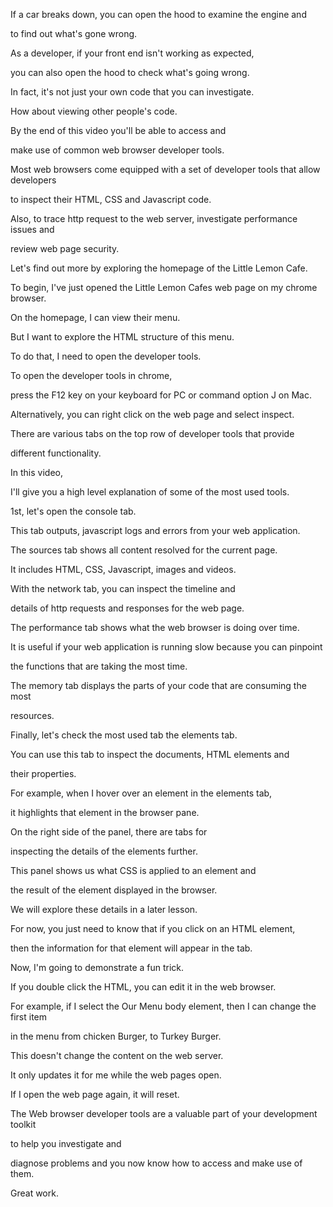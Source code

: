 If a car breaks down, you can open the hood to examine the engine and 

to find out what's gone wrong. 

As a developer, if your front end isn't working as expected, 

you can also open the hood to check what's going wrong. 

In fact, it's not just your own code that you can investigate. 

How about viewing other people's code. 

By the end of this video you'll be able to access and 

make use of common web browser developer tools.



Most web browsers come equipped with a set of developer tools that allow developers 

to inspect their HTML, CSS and Javascript code. 

Also, to trace http request to the web server, investigate performance issues and 

review web page security. 

Let's find out more by exploring the homepage of the Little Lemon Cafe. 

To begin, I've just opened the Little Lemon Cafes web page on my chrome browser. 

On the homepage, I can view their menu. 

But I want to explore the HTML structure of this menu. 

To do that, I need to open the developer tools. 

To open the developer tools in chrome, 

press the F12 key on your keyboard for PC or command option J on Mac. 

Alternatively, you can right click on the web page and select inspect. 

There are various tabs on the top row of developer tools that provide 

different functionality. 

In this video, 

I'll give you a high level explanation of some of the most used tools. 

1st, let's open the console tab. 

This tab outputs, javascript logs and errors from your web application. 

The sources tab shows all content resolved for the current page. 

It includes HTML, CSS, Javascript, images and videos. 

With the network tab, you can inspect the timeline and 

details of http requests and responses for the web page. 

The performance tab shows what the web browser is doing over time. 

It is useful if your web application is running slow because you can pinpoint 

the functions that are taking the most time. 

The memory tab displays the parts of your code that are consuming the most 

resources. 

Finally, let's check the most used tab the elements tab. 

You can use this tab to inspect the documents, HTML elements and 

their properties. 

For example, when I hover over an element in the elements tab, 

it highlights that element in the browser pane. 

On the right side of the panel, there are tabs for 

inspecting the details of the elements further. 

This panel shows us what CSS is applied to an element and 

the result of the element displayed in the browser. 

We will explore these details in a later lesson. 

For now, you just need to know that if you click on an HTML element, 

then the information for that element will appear in the tab. 

Now, I'm going to demonstrate a fun trick. 

If you double click the HTML, you can edit it in the web browser. 

For example, if I select the Our Menu body element, then I can change the first item 

in the menu from chicken Burger, to Turkey Burger.


This doesn't change the content on the web server. 

It only updates it for me while the web pages open. 

If I open the web page again, it will reset.


The Web browser developer tools are a valuable part of your development toolkit 

to help you investigate and 

diagnose problems and you now know how to access and make use of them. 

Great work.